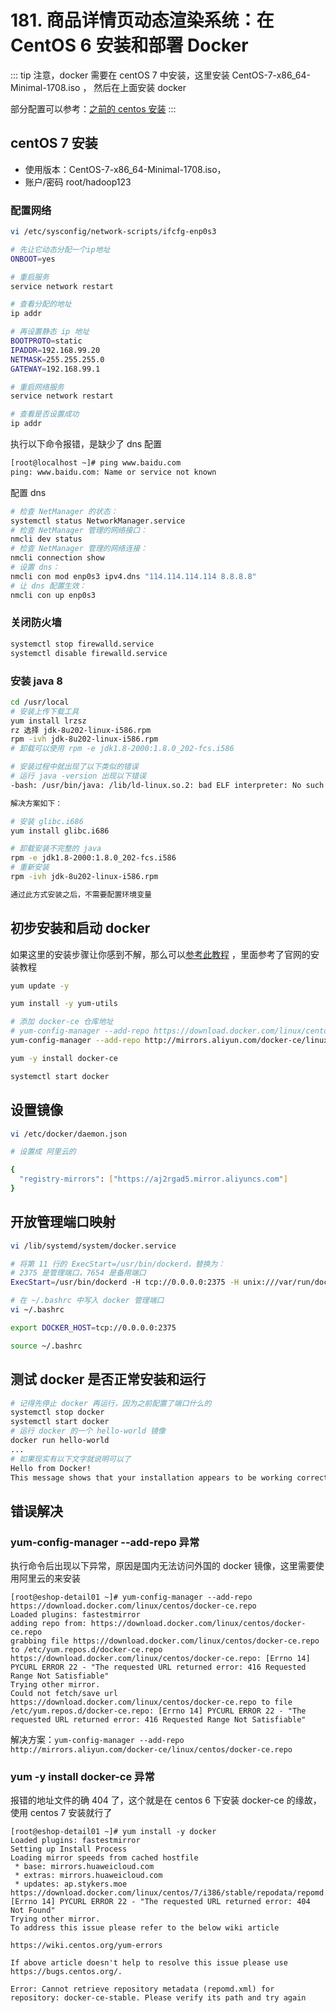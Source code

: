 # 181. 商品详情页动态渲染系统：在 CentOS 6 安装和部署 Docker
::: tip
注意，docker 需要在 centOS 7 中安装，这里安装 CentOS-7-x86_64-Minimal-1708.iso ，
然后在上面安装 docker

部分配置可以参考：[之前的 centos 安装](./135.md)
:::

## centOS 7 安装
- 使用版本：CentOS-7-x86_64-Minimal-1708.iso，
- 账户/密码 root/hadoop123  

### 配置网络
```bash
vi /etc/sysconfig/network-scripts/ifcfg-enp0s3

# 先让它动态分配一个ip地址
ONBOOT=yes

# 重启服务
service network restart

# 查看分配的地址
ip addr

# 再设置静态 ip 地址
BOOTPROTO=static
IPADDR=192.168.99.20
NETMASK=255.255.255.0
GATEWAY=192.168.99.1

# 重启网络服务
service network restart

# 查看是否设置成功
ip addr
```

执行以下命令报错，是缺少了 dns 配置

```bash
[root@localhost ~]# ping www.baidu.com
ping: www.baidu.com: Name or service not known
```

配置 dns

```bash
# 检查 NetManager 的状态：
systemctl status NetworkManager.service
# 检查 NetManager 管理的网络接口：
nmcli dev status
# 检查 NetManager 管理的网络连接：
nmcli connection show
# 设置 dns：
nmcli con mod enp0s3 ipv4.dns "114.114.114.114 8.8.8.8"
# 让 dns 配置生效：
nmcli con up enp0s3
```

### 关闭防火墙

```bash
systemctl stop firewalld.service
systemctl disable firewalld.service
```

### 安装 java 8

```bash
cd /usr/local
# 安装上传下载工具
yum install lrzsz
rz 选择 jdk-8u202-linux-i586.rpm
rpm -ivh jdk-8u202-linux-i586.rpm
# 卸载可以使用 rpm -e jdk1.8-2000:1.8.0_202-fcs.i586

# 安装过程中就出现了以下类似的错误
# 运行 java -version 出现以下错误
-bash: /usr/bin/java: /lib/ld-linux.so.2: bad ELF interpreter: No such file or directory

解决方案如下：

# 安装 glibc.i686
yum install glibc.i686

# 卸载安装不完整的 java
rpm -e jdk1.8-2000:1.8.0_202-fcs.i586
# 重新安装
rpm -ivh jdk-8u202-linux-i586.rpm

通过此方式安装之后，不需要配置环境变量
```

## 初步安装和启动 docker
如果这里的安装步骤让你感到不解，那么可以[参考此教程](https://github.com/zq99299/essay-note/blob/master/chapter/container/index.md) ，里面参考了官网的安装教程

```bash
yum update -y

yum install -y yum-utils

# 添加 docker-ce 仓库地址
# yum-config-manager --add-repo https://download.docker.com/linux/centos/docker-ce.repo
yum-config-manager --add-repo http://mirrors.aliyun.com/docker-ce/linux/centos/docker-ce.repo

yum -y install docker-ce

systemctl start docker
```

## 设置镜像

```bash
vi /etc/docker/daemon.json

# 设置成 阿里云的

{
  "registry-mirrors": ["https://aj2rgad5.mirror.aliyuncs.com"]
}
```

## 开放管理端口映射

```bash
vi /lib/systemd/system/docker.service

# 将第 11 行的 ExecStart=/usr/bin/dockerd，替换为：
# 2375 是管理端口，7654 是备用端口
ExecStart=/usr/bin/dockerd -H tcp://0.0.0.0:2375 -H unix:///var/run/docker.sock -H tcp://0.0.0.0:7654

# 在 ~/.bashrc 中写入 docker 管理端口
vi ~/.bashrc

export DOCKER_HOST=tcp://0.0.0.0:2375

source ~/.bashrc

```

## 测试 docker 是否正常安装和运行

```bash
# 记得先停止 docker 再运行，因为之前配置了端口什么的
systemctl stop docker
systemctl start docker
# 运行 docker 的一个 hello-world 镜像
docker run hello-world
...
# 如果现实有以下文字就说明可以了
Hello from Docker!
This message shows that your installation appears to be working correctly.
```

## 错误解决

### yum-config-manager --add-repo 异常
执行命令后出现以下异常，原因是国内无法访问外国的 docker 镜像，这里需要使用阿里云的来安装

```
[root@eshop-detail01 ~]# yum-config-manager --add-repo https://download.docker.com/linux/centos/docker-ce.repo
Loaded plugins: fastestmirror
adding repo from: https://download.docker.com/linux/centos/docker-ce.repo
grabbing file https://download.docker.com/linux/centos/docker-ce.repo to /etc/yum.repos.d/docker-ce.repo
https://download.docker.com/linux/centos/docker-ce.repo: [Errno 14] PYCURL ERROR 22 - "The requested URL returned error: 416 Requested Range Not Satisfiable"
Trying other mirror.
Could not fetch/save url https://download.docker.com/linux/centos/docker-ce.repo to file /etc/yum.repos.d/docker-ce.repo: [Errno 14] PYCURL ERROR 22 - "The requested URL returned error: 416 Requested Range Not Satisfiable"

```

解决方案：`yum-config-manager --add-repo http://mirrors.aliyun.com/docker-ce/linux/centos/docker-ce.repo`

### yum -y install docker-ce 异常

报错的地址文件的确 404 了，这个就是在 centos 6 下安装 docker-ce 的缘故，使用 centos 7 安装就行了

```
[root@eshop-detail01 ~]# yum install -y docker
Loaded plugins: fastestmirror
Setting up Install Process
Loading mirror speeds from cached hostfile
 * base: mirrors.huaweicloud.com
 * extras: mirrors.huaweicloud.com
 * updates: ap.stykers.moe
https://download.docker.com/linux/centos/7/i386/stable/repodata/repomd.xml: [Errno 14] PYCURL ERROR 22 - "The requested URL returned error: 404 Not Found"
Trying other mirror.
To address this issue please refer to the below wiki article

https://wiki.centos.org/yum-errors

If above article doesn't help to resolve this issue please use https://bugs.centos.org/.

Error: Cannot retrieve repository metadata (repomd.xml) for repository: docker-ce-stable. Please verify its path and try again
```


<iframe  height="500px" width="100%" frameborder=0 allowfullscreen="true" :src="$withBase('/ads.html')"></iframe>